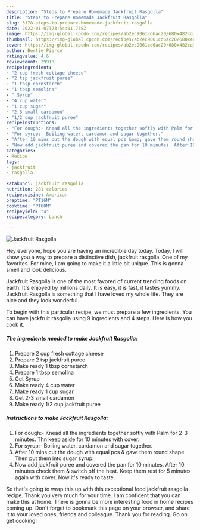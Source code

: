 ```yaml
---
description: "Steps to Prepare Homemade Jackfruit Rasgolla"
title: "Steps to Prepare Homemade Jackfruit Rasgolla"
slug: 3178-steps-to-prepare-homemade-jackfruit-rasgolla
date: 2022-01-07T23:54:01.738Z
image: https://img-global.cpcdn.com/recipes/ab2ec9061cd6ac20/680x482cq70/jackfruit-rasgolla-recipe-main-photo.jpg
thumbnail: https://img-global.cpcdn.com/recipes/ab2ec9061cd6ac20/680x482cq70/jackfruit-rasgolla-recipe-main-photo.jpg
cover: https://img-global.cpcdn.com/recipes/ab2ec9061cd6ac20/680x482cq70/jackfruit-rasgolla-recipe-main-photo.jpg
author: Bertie Pierce
ratingvalue: 4.6
reviewcount: 29910
recipeingredient:
- "2 cup fresh cottage cheese"
- "2 tsp jackfruit puree"
- "1 tbsp cornstarch"
- "1 tbsp semolina"
- " Syrup"
- "4 cup water"
- "1 cup sugar"
- "2-3 small cardamon"
- "1/2 cup jackfruit puree"
recipeinstructions:
- "For dough:- Knead all the ingredients together softly with Palm for 2-3 minutes. Thn keep aside for 10 minutes with cover."
- "For syrup:- Boiling water, cardamon and sugar together."
- "After 10 mins cut the dough with equal pcs &amp; gave them round shape. Then put them into sugar syrup."
- "Now add jackfruit puree and covered the pan for 10 minutes. After 10 minutes check them &amp; switch off the heat. Keep them rest for 5 minutes again with cover. Now it&#39;s ready to taste."
categories:
- Recipe
tags:
- jackfruit
- rasgolla

katakunci: jackfruit rasgolla 
nutrition: 281 calories
recipecuisine: American
preptime: "PT16M"
cooktime: "PT60M"
recipeyield: "4"
recipecategory: Lunch

---
```



![Jackfruit Rasgolla](https://img-global.cpcdn.com/recipes/ab2ec9061cd6ac20/680x482cq70/jackfruit-rasgolla-recipe-main-photo.jpg)

Hey everyone, hope you are having an incredible day today. Today, I will show you a way to prepare a distinctive dish, jackfruit rasgolla. One of my favorites. For mine, I am going to make it a little bit unique. This is gonna smell and look delicious.

Jackfruit Rasgolla is one of the most favored of current trending foods on earth. It's enjoyed by millions daily. It is easy, it is fast, it tastes yummy. Jackfruit Rasgolla is something that I have loved my whole life. They are nice and they look wonderful.




To begin with this particular recipe, we must prepare a few ingredients. You can have jackfruit rasgolla using 9 ingredients and 4 steps. Here is how you cook it.

<!--inarticleads1-->

##### The ingredients needed to make Jackfruit Rasgolla:

1. Prepare 2 cup fresh cottage cheese
1. Prepare 2 tsp jackfruit puree
1. Make ready 1 tbsp cornstarch
1. Prepare 1 tbsp semolina
1. Get  Syrup
1. Make ready 4 cup water
1. Make ready 1 cup sugar
1. Get 2-3 small cardamon
1. Make ready 1/2 cup jackfruit puree




<!--inarticleads2-->

##### Instructions to make Jackfruit Rasgolla:

1. For dough:- Knead all the ingredients together softly with Palm for 2-3 minutes. Thn keep aside for 10 minutes with cover.
1. For syrup:- Boiling water, cardamon and sugar together.
1. After 10 mins cut the dough with equal pcs &amp; gave them round shape. Then put them into sugar syrup.
1. Now add jackfruit puree and covered the pan for 10 minutes. After 10 minutes check them &amp; switch off the heat. Keep them rest for 5 minutes again with cover. Now it&#39;s ready to taste.




So that's going to wrap this up with this exceptional food jackfruit rasgolla recipe. Thank you very much for your time. I am confident that you can make this at home. There is gonna be more interesting food in home recipes coming up. Don't forget to bookmark this page on your browser, and share it to your loved ones, friends and colleague. Thank you for reading. Go on get cooking!
